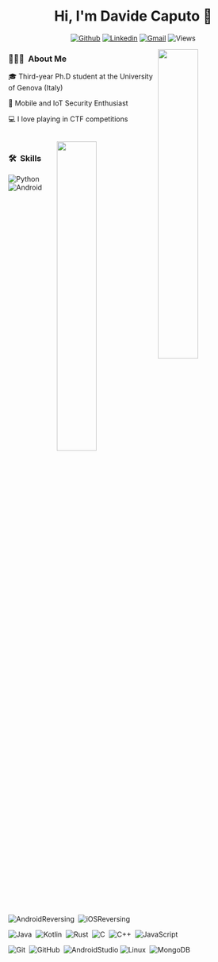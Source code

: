 <h1 align="center">  Hi, I'm Davide Caputo 👋 </h1>
<!--  <h3 align="center">🚀 fullstack devlover 🚀</h3> I'm Davide, a third-year PhD Student at the University of Genova -->
<div align="center">
  
[![Github](https://img.shields.io/badge/-Github-000?style=flat&logo=Github&logoColor=white)](https://github.com/dad01513)
[![Linkedin](https://img.shields.io/badge/-LinkedIn-blue?style=flat&logo=Linkedin&logoColor=white)](https://www.linkedin.com/in/davide-caputo/)
[![Gmail](https://img.shields.io/badge/-Gmail-c14438?style=flat&logo=Gmail&logoColor=white)](mailto:dave.caputo93@gmail.com)
![Views](https://komarev.com/ghpvc/?username=Dado1513&color=brightgreen)
</div>

<img width="40%" align="right" src="https://github-readme-stats-eight-theta.vercel.app/api?username=Dado1513&show_icons=true&theme=dark&include_all_commits=true&count_private=true" />

<h3> 👨🏻‍💻 &nbsp;About Me </h3>





🎓 Third-year Ph.D student at the University of Genova (Italy)

💼 Mobile and IoT Security Enthusiast

💻 I love playing in CTF competitions <!--[![CTFtime](https://shields.io/badge/-CTF-05122A?style=flat&logo=CTF)](https://ctftime.org/user/28094)-->


<br>
<img width="40%" align="right" src="https://github-readme-stats.vercel.app/api/top-langs/?username=dado1513&hide=html,Jupyter%20Notebook,PHP&langs_count=6&layout=compact&theme=dark"/>
<h3> 🛠 &nbsp;Skills </h3>

![Python](https://img.shields.io/badge/-Python-05122A?stylehttps=flat&logo=python)&nbsp;
![Android](https://shields.io/badge/-Android-05122A?style=flat&logo=Android)&nbsp;
![AndroidReversing](https://shields.io/badge/-Android_Reversing-05122A?style=flat&logo=Android)&nbsp;
![iOSReversing](https://shields.io/badge/-iOS_Reversing-05122A?style=flat&logo=Apple)&nbsp;



![Java](https://img.shields.io/badge/-Java-05122A?style=flat&logo=Java&logoColor=FFA518)&nbsp;
![Kotlin](https://shields.io/badge/-Kotlin-05122A?style=flat&logo=Kotlin)&nbsp;
![Rust](https://shields.io/badge/-Rust-05122A?style=flat&logo=Rust&logoColor=00000)&nbsp;
![C](https://img.shields.io/badge/-C-05122A?style=flat&logo=C&logoColor=A8B9CC)&nbsp;
![C++](https://img.shields.io/badge/-C++-05122A?style=flat&logo=C%2B%2B&logoColor=00599C)&nbsp;
![JavaScript](https://img.shields.io/badge/-JavaScript-05122A?style=flat&logo=JavaScript)&nbsp;



![Git](https://img.shields.io/badge/-Git-05122A?style=flat&logo=git)&nbsp;
![GitHub](https://img.shields.io/badge/-GitHub-05122A?style=flat&logo=github)&nbsp;
![AndroidStudio](https://shields.io/badge/-AndroidStudio-05122A?style=flat&logo=Android)
![Linux](https://shields.io/badge/-Linux-05122A?style=flat&logo=Linux)&nbsp;
![MongoDB](https://shields.io/badge/-MongoDB-05122A?style=flat&logo=MongoDb)&nbsp;




<!--
**Dado1513/Dado1513** is a ✨ _special_ ✨ repository because its `README.md` (this file) appears on your GitHub profile.
![Github](https://github-profile-trophy.vercel.app/?username=Dado1513)


Here are some ideas to get you started:

- 🔭 I’m currently working on ...
- 🌱 I’m currently learning ...
- 👯 I’m looking to collaborate on ...
- 🤔 I’m looking for help with ...
- 💬 Ask me about ...
- 📫 How to reach me: ...
- 😄 Pronouns: ...
- ⚡ Fun fact: ...
-->
